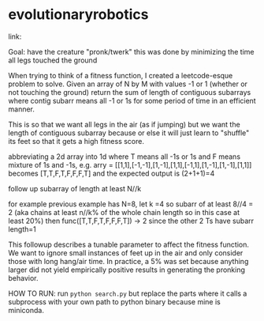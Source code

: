 # evolutionaryrobotics

link: 

Goal: have the creature "pronk/twerk" this was done by minimizing the time all legs touched the ground 

When trying to think of a fitness function, I created a leetcode-esque problem to solve.
Given an array of N by M with values -1 or 1 (whether or not touching the ground)
return the sum of length of contiguous subarrays where contig subarr means all -1 or 1s for some period of time in an efficient manner.

This is so that we want all legs in the air (as if jumping) but we want the length of contiguous subarray because or else it will just learn to "shuffle" its feet so that it gets a high fitness score.

abbreviating a 2d array into 1d where T means all -1s or 1s and F means mixture of 1s and -1s,
e.g. arry = [[1,1],[-1,-1],[1,-1],[1,1],[-1,1],[1,-1],[1,-1],[1,1]]
becomes [T,T,F,T,F,F,F,T] and the expected output is (2+1+1)=4


follow up
subarray of length at least N//k 

for example previous example has N=8, let k =4 so subarr of at least 8//4 = 2 (aka chains at least n//k% of the whole chain length so in this case at least 20%)
then func([T,T,F,T,F,F,F,T]) → 2
since the other 2 Ts have subarr length=1

This followup describes a tunable parameter to affect the fitness function. We want to ignore small instances of feet up in the air and only consider those with long hang/air time. In practice, a 5% was set because anything larger did not yield empirically positive results in generating the pronking behavior.

HOW TO RUN:
run `python search.py` but replace the parts where it calls a subprocess with your own path to python binary because mine is miniconda.

